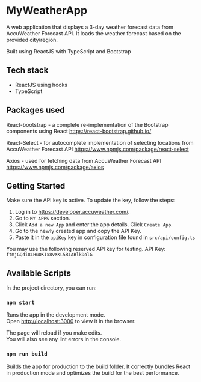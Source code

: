 # MyWeatherApp
A web application that displays a 3-day weather forecast data from AccuWeather Forecast API. It loads the weather forecast based on the provided city/region.

Built using ReactJS with TypeScript and Bootstrap

## Tech stack
- ReactJS using hooks
- TypeScript

## Packages used
React-bootstrap - a complete re-implementation of the Bootstrap components using React
https://react-bootstrap.github.io/

React-Select - for autocomplete implementation of selecting locations from AccuWeather Forecast API
https://www.npmjs.com/package/react-select

Axios - used for fetching data from AccuWeather Forecast API
https://www.npmjs.com/package/axios

## Getting Started

Make sure the API key is active. To update the key, follow the steps:
1. Log in to https://developer.accuweather.com/.
2. Go to `MY APPS` section.
3. Click `Add a new App` and enter the app details. Click `Create App`.
4. Go to the newly created app and copy the API Key.
5. Paste it in the `apiKey` key in configuration file found in `src/api/config.ts`

You may use the following reserved API key for testing.
API Key: `ftmjGQdi8LHuOKIx8vXKL5R1ABlkDolG`

## Available Scripts

In the project directory, you can run:

### `npm start`

Runs the app in the development mode.\
Open [http://localhost:3000](http://localhost:3000) to view it in the browser.

The page will reload if you make edits.\
You will also see any lint errors in the console.

### `npm run build`
Builds the app for production to the build folder.
It correctly bundles React in production mode and optimizes the build for the best performance.
